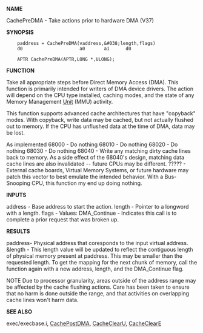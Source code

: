 
**NAME**

CachePreDMA - Take actions prior to hardware DMA  (V37)

**SYNOPSIS**

```
    paddress = CachePreDMA(vaddress,&#038;length,flags)
    d0                     a0       a1      d0

    APTR CachePreDMA(APTR,LONG *,ULONG);

```
**FUNCTION**

Take all appropriate steps before Direct Memory Access (DMA).  This
function is primarily intended for writers of DMA device drivers.  The
action will depend on the CPU type installed, caching modes, and the
state of any Memory Management [Unit](Unit) (MMU) activity.

This function supports advanced cache architectures that have
&#034;copyback&#034; modes.  With copyback, write data may be cached, but not
actually flushed out to memory.  If the CPU has unflushed data at the
time of DMA, data may be lost.

As implemented
68000 - Do nothing
68010 - Do nothing
68020 - Do nothing
68030 - Do nothing
68040 - Write any matching dirty cache lines back to memory.
As a side effect of the 68040's design, matching data
cache lines are also invalidated -- future CPUs may
be different.
????? - External cache boards, Virtual Memory Systems, or
future hardware may patch this vector to best emulate
the intended behavior.
With a Bus-Snooping CPU, this function my end up
doing nothing.

**INPUTS**

address - Base address to start the action.
length  - Pointer to a longword with a length.
flags   - Values:
DMA_Continue - Indicates this call is to complete
a prior request that was broken up.

**RESULTS**

paddress- Physical address that coresponds to the input virtual
address.
&#038;length - This length value will be updated to reflect the contiguous
length of physical memory present at paddress.  This may
be smaller than the requested length.  To get the mapping
for the next chunk of memory, call the function again with
a new address, length, and the DMA_Continue flag.

NOTE
Due to processor granularity, areas outside of the address range
may be affected by the cache flushing actions.  Care has been taken
to ensure that no harm is done outside the range, and that activities
on overlapping cache lines won't harm data.

**SEE ALSO**

exec/execbase.i, [CachePostDMA](CachePostDMA), [CacheClearU](CacheClearU), [CacheClearE](CacheClearE)
